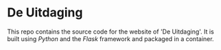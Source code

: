 # De Uitdaging

This repo contains the source code for the website of 'De Uitdaging'.
It is built using *Python* and the *Flask* framework and packaged in a container.
